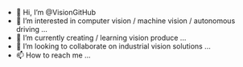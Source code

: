 - 👋 Hi, I’m @VisionGitHub
- 👀 I’m interested in computer vision / machine vision / autonomous driving ...
- 🌱 I’m currently creating / learning vision produce ...
- 💞️ I’m looking to collaborate on industrial vision solutions ...
- 📫 How to reach me ...

<!---
VisionGitHub/VisionGitHub is a ✨ special ✨ repository because its `README.md` (this file) appears on your GitHub profile.
You can click the Preview link to take a look at your changes.
--->
